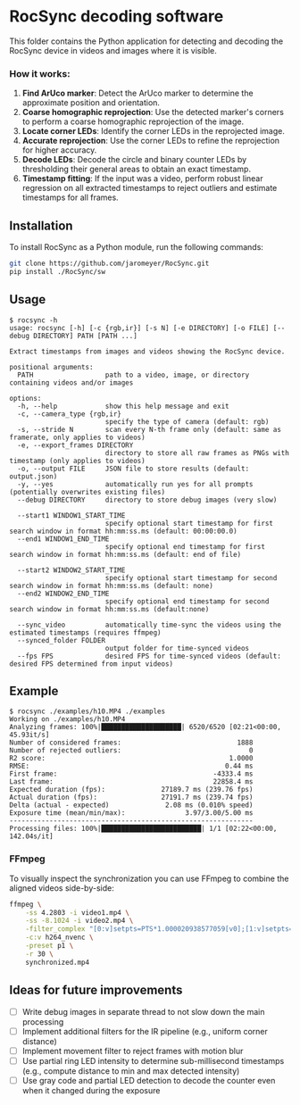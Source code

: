 # RocSync decoding software

This folder contains the Python application for detecting and decoding the RocSync device in videos and images where it is visible.

### How it works:

1. **Find ArUco marker**: Detect the ArUco marker to determine the approximate position and orientation.
2. **Coarse homographic reprojection**: Use the detected marker's corners to perform a coarse homographic reprojection of the image.
3. **Locate corner LEDs**: Identify the corner LEDs in the reprojected image.
4. **Accurate reprojection**: Use the corner LEDs to refine the reprojection for higher accuracy.
5. **Decode LEDs**: Decode the circle and binary counter LEDs by thresholding their general areas to obtain an exact timestamp.
6. **Timestamp fitting**: If the input was a video, perform robust linear regression on all extracted timestamps to reject outliers and estimate timestamps for all frames.

## Installation
To install RocSync as a Python module, run the following commands:

```bash
git clone https://github.com/jaromeyer/RocSync.git
pip install ./RocSync/sw
```

## Usage
```
$ rocsync -h
usage: rocsync [-h] [-c {rgb,ir}] [-s N] [-e DIRECTORY] [-o FILE] [--debug DIRECTORY] PATH [PATH ...]

Extract timestamps from images and videos showing the RocSync device.

positional arguments:
  PATH                  path to a video, image, or directory containing videos and/or images

options:
  -h, --help            show this help message and exit
  -c, --camera_type {rgb,ir}
                        specify the type of camera (default: rgb)
  -s, --stride N        scan every N-th frame only (default: same as framerate, only applies to videos)
  -e, --export_frames DIRECTORY
                        directory to store all raw frames as PNGs with timestamp (only applies to videos)
  -o, --output FILE     JSON file to store results (default: output.json)
  -y, --yes             automatically run yes for all prompts (potentially overwrites existing files)
  --debug DIRECTORY     directory to store debug images (very slow)

  --start1 WINDOW1_START_TIME 
                        specify optional start timestamp for first search window in format hh:mm:ss.ms (default: 00:00:00.0)
  --end1 WINDOW1_END_TIME 
                        specify optional end timestamp for first search window in format hh:mm:ss.ms (default: end of file)

  --start2 WINDOW2_START_TIME 
                        specify optional start timestamp for second search window in format hh:mm:ss.ms (default: none)
  --end2 WINDOW2_END_TIME 
                        specify optional end timestamp for second search window in format hh:mm:ss.ms (default:none)

  --sync_video          automatically time-sync the videos using the estimated timestamps (requires ffmpeg)
  --synced_folder FOLDER 
                        output folder for time-synced videos
  --fps FPS             desired FPS for time-synced videos (default: desired FPS determined from input videos)
  ```


## Example
```
$ rocsync ./examples/h10.MP4 ./examples
Working on ./examples/h10.MP4
Analyzing frames: 100%|████████████████████| 6520/6520 [02:21<00:00, 45.93it/s]
Number of considered frames:                             1888
Number of rejected outliers:                                0
R2 score:                                              1.0000
RMSE:                                                 0.44 ms
First frame:                                       -4333.4 ms
Last frame:                                        22858.4 ms
Expected duration (fps):              27189.7 ms (239.76 fps)
Actual duration (fps):                27191.7 ms (239.74 fps)
Delta (actual - expected)              2.08 ms (0.010% speed)
Exposure time (mean/min/max):               3.97/3.00/5.00 ms
-------------------------------------------------------------
Processing files: 100%|█████████████████████████| 1/1 [02:22<00:00, 142.04s/it]
```

### FFmpeg
To visually inspect the synchronization you can use FFmpeg to combine the aligned videos side-by-side:
```bash
ffmpeg \
	-ss 4.2803 -i video1.mp4 \
	-ss -8.1024 -i video2.mp4 \
	-filter_complex "[0:v]setpts=PTS*1.000020938577059[v0];[1:v]setpts=PTS*1.000083866934668[v1];[v0][v1]hstack=inputs=2" \
	-c:v h264_nvenc \
	-preset p1 \
	-r 30 \
	synchronized.mp4
```

## Ideas for future improvements
- [ ] Write debug images in separate thread to not slow down the main processing
- [ ] Implement additional filters for the IR pipeline (e.g., uniform corner distance)
- [ ] Implement movement filter to reject frames with motion blur
- [ ] Use partial ring LED intensity to determine sub-millisecond timestamps (e.g., compute distance to min and max detected intensity)
- [ ] Use gray code and partial LED detection to decode the counter even when it changed during the exposure
